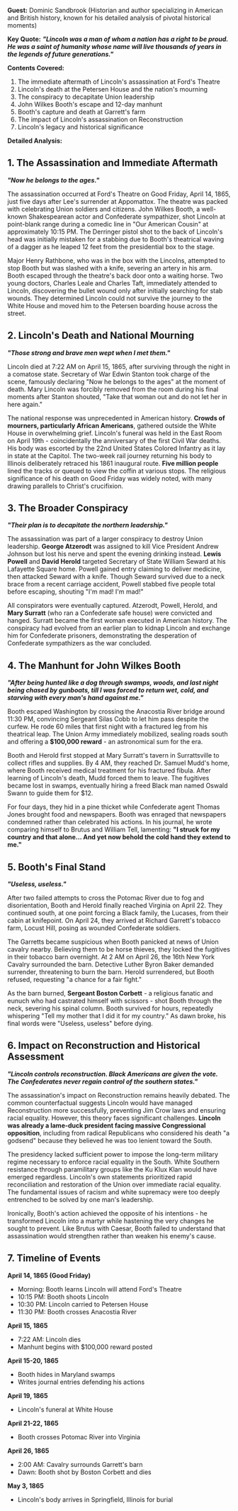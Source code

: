 **Guest:** Dominic Sandbrook (Historian and author specializing in American and British history, known for his detailed analysis of pivotal historical moments)

**Key Quote:**
***"Lincoln was a man of whom a nation has a right to be proud. He was a saint of humanity whose name will live thousands of years in the legends of future generations."***

**Contents Covered:**
1. The immediate aftermath of Lincoln's assassination at Ford's Theatre
2. Lincoln's death at the Petersen House and the nation's mourning
3. The conspiracy to decapitate Union leadership
4. John Wilkes Booth's escape and 12-day manhunt
5. Booth's capture and death at Garrett's farm
6. The impact of Lincoln's assassination on Reconstruction
7. Lincoln's legacy and historical significance

**Detailed Analysis:**

## 1. The Assassination and Immediate Aftermath

***"Now he belongs to the ages."***

The assassination occurred at Ford's Theatre on Good Friday, April 14, 1865, just five days after Lee's surrender at Appomattox. The theatre was packed with celebrating Union soldiers and citizens. John Wilkes Booth, a well-known Shakespearean actor and Confederate sympathizer, shot Lincoln at point-blank range during a comedic line in "Our American Cousin" at approximately 10:15 PM. The Derringer pistol shot to the back of Lincoln's head was initially mistaken for a stabbing due to Booth's theatrical waving of a dagger as he leaped 12 feet from the presidential box to the stage.

Major Henry Rathbone, who was in the box with the Lincolns, attempted to stop Booth but was slashed with a knife, severing an artery in his arm. Booth escaped through the theatre's back door onto a waiting horse. Two young doctors, Charles Leale and Charles Taft, immediately attended to Lincoln, discovering the bullet wound only after initially searching for stab wounds. They determined Lincoln could not survive the journey to the White House and moved him to the Petersen boarding house across the street.

## 2. Lincoln's Death and National Mourning

***"Those strong and brave men wept when I met them."***

Lincoln died at 7:22 AM on April 15, 1865, after surviving through the night in a comatose state. Secretary of War Edwin Stanton took charge of the scene, famously declaring "Now he belongs to the ages" at the moment of death. Mary Lincoln was forcibly removed from the room during his final moments after Stanton shouted, "Take that woman out and do not let her in here again."

The national response was unprecedented in American history. **Crowds of mourners, particularly African Americans**, gathered outside the White House in overwhelming grief. Lincoln's funeral was held in the East Room on April 19th - coincidentally the anniversary of the first Civil War deaths. His body was escorted by the 22nd United States Colored Infantry as it lay in state at the Capitol. The two-week rail journey returning his body to Illinois deliberately retraced his 1861 inaugural route. **Five million people** lined the tracks or queued to view the coffin at various stops. The religious significance of his death on Good Friday was widely noted, with many drawing parallels to Christ's crucifixion.

## 3. The Broader Conspiracy

***"Their plan is to decapitate the northern leadership."***

The assassination was part of a larger conspiracy to destroy Union leadership. **George Atzerodt** was assigned to kill Vice President Andrew Johnson but lost his nerve and spent the evening drinking instead. **Lewis Powell** and **David Herold** targeted Secretary of State William Seward at his Lafayette Square home. Powell gained entry claiming to deliver medicine, then attacked Seward with a knife. Though Seward survived due to a neck brace from a recent carriage accident, Powell stabbed five people total before escaping, shouting "I'm mad! I'm mad!"

All conspirators were eventually captured. Atzerodt, Powell, Herold, and **Mary Surratt** (who ran a Confederate safe house) were convicted and hanged. Surratt became the first woman executed in American history. The conspiracy had evolved from an earlier plan to kidnap Lincoln and exchange him for Confederate prisoners, demonstrating the desperation of Confederate sympathizers as the war concluded.

## 4. The Manhunt for John Wilkes Booth

***"After being hunted like a dog through swamps, woods, and last night being chased by gunboats, till I was forced to return wet, cold, and starving with every man's hand against me."***

Booth escaped Washington by crossing the Anacostia River bridge around 11:30 PM, convincing Sergeant Silas Cobb to let him pass despite the curfew. He rode 60 miles that first night with a fractured leg from his theatrical leap. The Union Army immediately mobilized, sealing roads south and offering a **$100,000 reward** - an astronomical sum for the era.

Booth and Herold first stopped at Mary Surratt's tavern in Surrattsville to collect rifles and supplies. By 4 AM, they reached Dr. Samuel Mudd's home, where Booth received medical treatment for his fractured fibula. After learning of Lincoln's death, Mudd forced them to leave. The fugitives became lost in swamps, eventually hiring a freed Black man named Oswald Swann to guide them for $12.

For four days, they hid in a pine thicket while Confederate agent Thomas Jones brought food and newspapers. Booth was enraged that newspapers condemned rather than celebrated his actions. In his journal, he wrote comparing himself to Brutus and William Tell, lamenting: **"I struck for my country and that alone... And yet now behold the cold hand they extend to me."**

## 5. Booth's Final Stand

***"Useless, useless."***

After two failed attempts to cross the Potomac River due to fog and disorientation, Booth and Herold finally reached Virginia on April 22. They continued south, at one point forcing a Black family, the Lucases, from their cabin at knifepoint. On April 24, they arrived at Richard Garrett's tobacco farm, Locust Hill, posing as wounded Confederate soldiers.

The Garretts became suspicious when Booth panicked at news of Union cavalry nearby. Believing them to be horse thieves, they locked the fugitives in their tobacco barn overnight. At 2 AM on April 26, the 16th New York Cavalry surrounded the barn. Detective Luther Byron Baker demanded surrender, threatening to burn the barn. Herold surrendered, but Booth refused, requesting "a chance for a fair fight."

As the barn burned, **Sergeant Boston Corbett** - a religious fanatic and eunuch who had castrated himself with scissors - shot Booth through the neck, severing his spinal column. Booth survived for hours, repeatedly whispering "Tell my mother that I did it for my country." As dawn broke, his final words were "Useless, useless" before dying.

## 6. Impact on Reconstruction and Historical Assessment

***"Lincoln controls reconstruction. Black Americans are given the vote. The Confederates never regain control of the southern states."***

The assassination's impact on Reconstruction remains heavily debated. The common counterfactual suggests Lincoln would have managed Reconstruction more successfully, preventing Jim Crow laws and ensuring racial equality. However, this theory faces significant challenges. **Lincoln was already a lame-duck president facing massive Congressional opposition**, including from radical Republicans who considered his death "a godsend" because they believed he was too lenient toward the South.

The presidency lacked sufficient power to impose the long-term military regime necessary to enforce racial equality in the South. White Southern resistance through paramilitary groups like the Ku Klux Klan would have emerged regardless. Lincoln's own statements prioritized rapid reconciliation and restoration of the Union over immediate racial equality. The fundamental issues of racism and white supremacy were too deeply entrenched to be solved by one man's leadership.

Ironically, Booth's action achieved the opposite of his intentions - he transformed Lincoln into a martyr while hastening the very changes he sought to prevent. Like Brutus with Caesar, Booth failed to understand that assassination would strengthen rather than weaken his enemy's cause.

## 7. Timeline of Events

**April 14, 1865 (Good Friday)**
- Morning: Booth learns Lincoln will attend Ford's Theatre
- 10:15 PM: Booth shoots Lincoln
- 10:30 PM: Lincoln carried to Petersen House
- 11:30 PM: Booth crosses Anacostia River

**April 15, 1865**
- 7:22 AM: Lincoln dies
- Manhunt begins with $100,000 reward posted

**April 15-20, 1865**
- Booth hides in Maryland swamps
- Writes journal entries defending his actions

**April 19, 1865**
- Lincoln's funeral at White House

**April 21-22, 1865**
- Booth crosses Potomac River into Virginia

**April 26, 1865**
- 2:00 AM: Cavalry surrounds Garrett's barn
- Dawn: Booth shot by Boston Corbett and dies

**May 3, 1865**
- Lincoln's body arrives in Springfield, Illinois for burial
